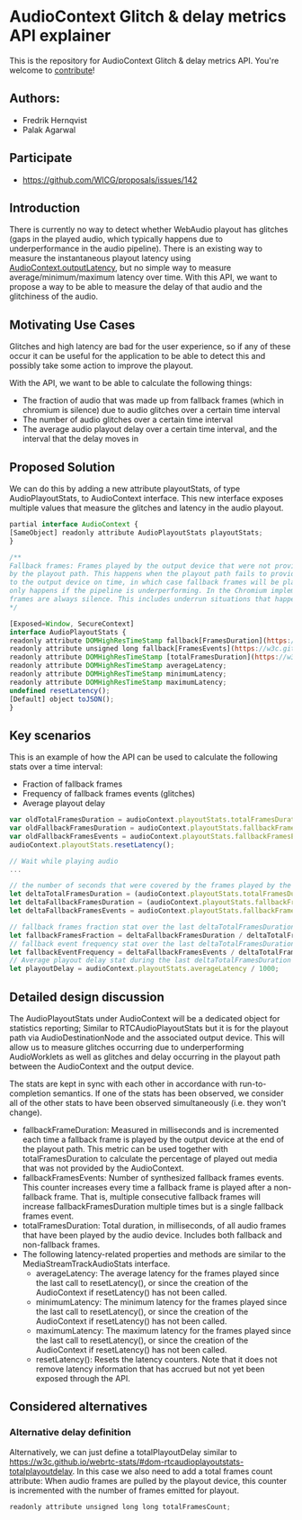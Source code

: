 # AudioContext Glitch & delay metrics API explainer

This is the repository for AudioContext Glitch & delay metrics API. You're welcome to
[contribute](CONTRIBUTING.md)!

## Authors:

- Fredrik Hernqvist
- Palak Agarwal

## Participate
- https://github.com/WICG/proposals/issues/142

## Introduction

There is currently no way to detect whether WebAudio playout has glitches (gaps in the played audio, which typically happens due to underperformance in the audio pipeline). There is an existing way to measure the instantaneous playout latency using [AudioContext.outputLatency](https://developer.mozilla.org/en-US/docs/Web/API/AudioContext/outputLatency), but no simple way to measure average/minimum/maximum latency over time. With this API, we want to propose a way to be able to measure the delay of that audio and the glitchiness of the audio.


## Motivating Use Cases

Glitches and high latency are bad for the user experience, so if any of these occur it can be useful for the application to be able to detect this and possibly take some action to improve the playout.

With the API, we want to be able to calculate the following things:

- The fraction of audio that was made up from fallback frames (which in chromium is silence) due to audio glitches over a certain time interval
- The number of audio glitches over a certain time interval
- The average audio playout delay over a certain time interval, and the interval that the delay moves in

## Proposed Solution

We can do this by adding a new attribute playoutStats, of type AudioPlayoutStats, to AudioContext interface. This new interface exposes multiple values that measure the glitches and latency in the audio playout.


```js
partial interface AudioContext {
[SameObject] readonly attribute AudioPlayoutStats playoutStats;
}

/**
Fallback frames: Frames played by the output device that were not provided
by the playout path. This happens when the playout path fails to provide audio frames
to the output device on time, in which case fallback frames will be played. This typically
only happens if the pipeline is underperforming. In the Chromium implementation, fallback
frames are always silence. This includes underrun situations that happen for reasons unrelated to WebAudio/AudioWorklets.
*/

[Exposed=Window, SecureContext]
interface AudioPlayoutStats {
readonly attribute DOMHighResTimeStamp fallback[FramesDuration](https://w3c.github.io/webrtc-stats/#dom-rtcaudioplayoutstats-synthesizedsamplesduration)
readonly attribute unsigned long fallback[FramesEvents](https://w3c.github.io/webrtc-stats/#dom-rtcaudioplayoutstats-synthesizedsamplesevents)
readonly attribute DOMHighResTimeStamp [totalFramesDuration](https://w3c.github.io/webrtc-stats/#dom-rtcaudioplayoutstats-totalsamplesduration) 
readonly attribute DOMHighResTimeStamp averageLatency;
readonly attribute DOMHighResTimeStamp minimumLatency;
readonly attribute DOMHighResTimeStamp maximumLatency;
undefined resetLatency();
[Default] object toJSON();
}

```


## Key scenarios

This is an example of how the API can be used to calculate the following stats over a time interval:
- Fraction of fallback frames
- Frequency of fallback frames events (glitches)
- Average playout delay

```js
var oldTotalFramesDuration = audioContext.playoutStats.totalFramesDuration;
var oldFallbackFramesDuration = audioContext.playoutStats.fallbackFramesDuration;
var oldFallbackFramesEvents = audioContext.playoutStats.fallbackFramesEvents;
audioContext.playoutStats.resetLatency();

// Wait while playing audio
...

// the number of seconds that were covered by the frames played by the output device between the two executions.
let deltaTotalFramesDuration = (audioContext.playoutStats.totalFramesDuration - oldTotalFramesDuration) / 1000;
let deltaFallbackFramesDuration = (audioContext.playoutStats.fallbackFramesDuration - oldFallbackFramesDuration) / 1000;
let deltaFallbackFramesEvents = audioContext.playoutStats.fallbackFramesEvents - oldFallbackFramesEvents;

// fallback frames fraction stat over the last deltaTotalFramesDuration seconds
let fallbackFramesFraction = deltaFallbackFramesDuration / deltaTotalFramesDuration;
// fallback event frequency stat over the last deltaTotalFramesDuration seconds
let fallbackEventFrequency = deltaFallbackFramesEvents / deltaTotalFramesDuration;
// Average playout delay stat during the last deltaTotalFramesDuration seconds
let playoutDelay = audioContext.playoutStats.averageLatency / 1000;
```

## Detailed design discussion

The AudioPlayoutStats under AudioContext will be a dedicated object for statistics reporting; Similar to RTCAudioPlayoutStats but it is for the playout path via AudioDestinationNode and the associated output device. This will allow us to measure glitches occurring due to underperforming AudioWorklets as well as glitches and delay occurring in the playout path between the AudioContext and the output device.

The stats are kept in sync with each other in accordance with run-to-completion semantics. If one of the stats has been observed, we consider all of the other stats to have been observed simultaneously (i.e. they won't change). 

- fallbackFrameDuration: Measured in milliseconds and is incremented each time a fallback frame is played by the output device at the end of the playout path. This metric can be used together with totalFramesDuration to calculate the percentage of played out media that was not provided by the AudioContext.
- fallbackFramesEvents: Number of synthesized fallback frames events. This counter increases every time a fallback frame is played after a non-fallback frame. That is, multiple consecutive fallback frames will increase fallbackFramesDuration multiple times but is a single fallback frames event.
- totalFramesDuration: Total duration, in milliseconds, of all audio frames that have been played by the audio device. Includes both fallback and non-fallback frames.
- The following latency-related properties and methods are similar to the MediaStreamTrackAudioStats interface.
    - averageLatency: The average latency for the frames played since the last call to resetLatency(), or since the creation of the AudioContext if resetLatency() has not been called.
    - minimumLatency: The minimum latency for the frames played since the last call to resetLatency(), or since the creation of the AudioContext if resetLatency() has not been called.
    - maximumLatency: The maximum latency for the frames played since the last call to resetLatency(), or since the creation of the AudioContext if resetLatency() has not been called.
    - resetLatency(): Resets the latency counters. Note that it does not remove latency information that has accrued but not yet been exposed through the API.


## Considered alternatives

### Alternative delay definition

Alternatively, we can just define a totalPlayoutDelay similar to https://w3c.github.io/webrtc-stats/#dom-rtcaudioplayoutstats-totalplayoutdelay. 
In this case we also need to add a total frames count attribute: When audio frames are pulled by the playout device, this counter is incremented with the number of frames emitted for playout.
```js
readonly attribute unsigned long long totalFramesCount; 
```
